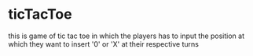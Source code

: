 # ticTacToe
this is  game of tic tac toe in which the players has to input the position at which they want to insert '0' or 'X' at their respective turns
